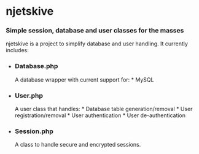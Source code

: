 # njetskive
### Simple session, database and user classes for the masses

njetskive is a project to simplify database and user handling. It currently includes:
* <h3>Database.php</h3>
  A database wrapper with current support for:
  * MySQL
* <h3>User.php</h3>
    A user class that handles:
      * Database table generation/removal
      * User registration/removal
      * User authentication
      * User de-authentication
* <h3>Session.php</h3>
  A class to handle secure and encrypted sessions.
